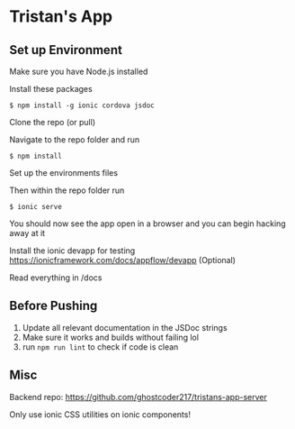 # Tristan's App

## Set up Environment

Make sure you have Node.js installed

Install these packages

	$ npm install -g ionic cordova jsdoc

Clone the repo (or pull)

Navigate to the repo folder and run

	$ npm install

Set up the environments files

Then within the repo folder run

	$ ionic serve

You should now see the app open in a browser and you can begin hacking away at it

Install the ionic devapp for testing https://ionicframework.com/docs/appflow/devapp (Optional)

Read everything in /docs

## Before Pushing

1. Update all relevant documentation in the JSDoc strings
2. Make sure it works and builds without failing lol
2. run `npm run lint` to check if code is clean

## Misc

Backend repo: https://github.com/ghostcoder217/tristans-app-server

Only use ionic CSS utilities on ionic components!
